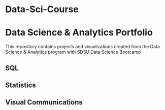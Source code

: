 # Data-Sci-Course
# Data Science & Analytics Portfolio

This repository contains projects and visualizations created from the Data Science & Analytics program with SDSU Data Science Bootcamp

## SQL


## Statistics


## Visual Communications
